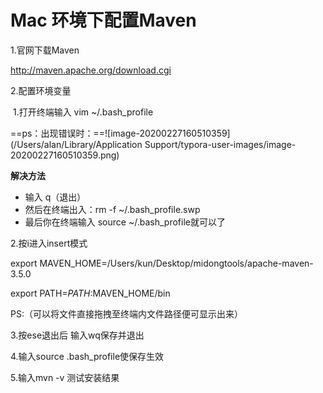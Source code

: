 # Mac 环境下配置Maven

1.官网下载Maven

http://maven.apache.org/download.cgi

2.配置环境变量

​	1.打开终端输入 vim ~/.bash_profile 

​	==ps：出现错误时：==![image-20200227160510359](/Users/alan/Library/Application Support/typora-user-images/image-20200227160510359.png)

**解决方法**

- 输入 q（退出）
- 然后在终端出入：rm -f ~/.bash_profile.swp
- 最后你在终端输入 source ~/.bash_profile就可以了

2.按i进入insert模式

export MAVEN_HOME=/Users/kun/Desktop/midongtools/apache-maven-3.5.0 

export PATH=$PATH:$MAVEN_HOME/bin

PS:（可以将文件直接拖拽至终端内文件路径便可显示出来）

3.按ese退出后 输入wq保存并退出

4.输入source .bash_profile使保存生效

5.输入mvn -v 测试安装结果